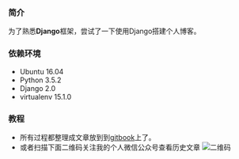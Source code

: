 ### 简介

为了熟悉**Django**框架，尝试了一下使用Django搭建个人博客。

### 依赖环境

- Ubuntu 16.04
- Python 3.5.2
- Django 2.0
- virtualenv 15.1.0

### 教程
- 所有过程都整理成文章放到到[gitbook](https://legacy.gitbook.com/book/eliot00/django2-0/details)上了。
- 或者扫描下面二维码关注我的个人微信公众号查看历史文章
![二维码](https://eliot00.gitbooks.io/django2-0/content/assets/qrcode_for_gh_e4c9152d0779_258.jpg)